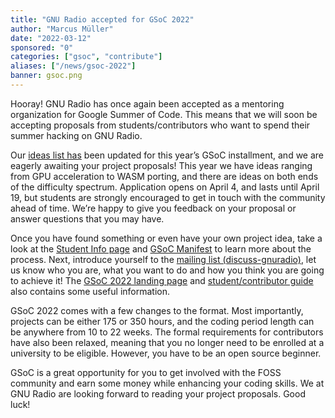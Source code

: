 ```yaml
---
title: "GNU Radio accepted for GSoC 2022"
author: "Marcus Müller"
date: "2022-03-12"
sponsored: "0"
categories: ["gsoc", "contribute"]
aliases: ["/news/gsoc-2022"]
banner: gsoc.png
---
```


Hooray! GNU Radio has once again been accepted as a mentoring organization for
Google Summer of Code. This means that we will soon be accepting proposals from
students/contributors who want to spend their summer hacking on GNU Radio.

Our [ideas list has](https://wiki.gnuradio.org/index.php/GSoCIdeas) been updated
for this year’s GSoC installment, and we are eagerly awaiting your project
proposals! This year we have ideas ranging from GPU acceleration to WASM
porting, and there are ideas on both ends of the difficulty spectrum.
Application opens on April 4, and lasts until April 19, but students are
strongly encouraged to get in touch with the community ahead of time. We’re
happy to give you feedback on your proposal or answer questions that you may
have.

Once you have found something or even have your own project idea, take a look at
the [Student Info
page](https://wiki.gnuradio.org/index.php?title=GSoCStudentInfo) and [GSoC
Manifest](https://wiki.gnuradio.org/index.php?title=GSoCManifest) to learn more
about the process. Next, introduce yourself to the [mailing list
(discuss-gnuradio)](https://lists.gnu.org/mailman/listinfo/discuss-gnuradio),
let us know who you are, what you want to do and how you think you are going to
achieve it! The [GSoC 2022 landing
page](https://summerofcode.withgoogle.com/programs/2022) and
[student/contributor guide](https://google.github.io/gsocguides/student/) also
contains some useful information.

GSoC 2022 comes with a few changes to the format. Most importantly, projects can
be either 175 or 350 hours, and the coding period length can be anywhere from 10
to 22 weeks. The formal requirements for contributors have also been relaxed,
meaning that you no longer need to be enrolled at a university to be eligible.
However, you have to be an open source beginner.

GSoC is a great opportunity for you to get involved with the FOSS community and
earn some money while enhancing your coding skills. We at GNU Radio are looking
forward to reading your project proposals. Good luck!
